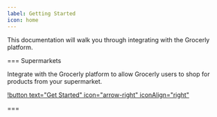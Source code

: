 ```yaml
---
label: Getting Started
icon: home
---
```


This documentation will walk you through integrating with the Grocerly platform.

=== Supermarkets

Integrate with the Grocerly platform to allow Grocerly users to shop for products from your supermarket.

[!button text="Get Started" icon="arrow-right" iconAlign="right"](/supermarket_integration/authorization.md)

===
